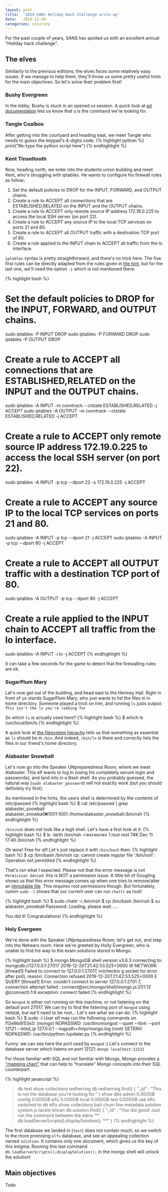 ```yaml
---
layout: post
title:  "2019 SANS Holiday Hack Challenge write-up"
date:   2019-12-20
categories: security
---
```


For the past couple of years, SANS has spoiled us with an excellent annual "Holiday hack challenge".

## The elves

Similarily to the previous editions, the elves faces some relatively easy issues. If we manage to help them, they'll throw us some pretty useful hints for the main objectives.
So let's solve their problem first!

### Bushy Evergreen

In the lobby, Bushy is stuck in an opened `ed` session.
A quick look at [ed documentation](https://www.gnu.org/software/ed/manual/ed_manual.html) lets us know that `q` is the command we're looking for.

### Tangle Coalbox

After getting into the courtyard and heading east, we meet Tangle who needs to guess the keypad's 4-digits code.
{% highlight python %}
print("Re-type the python script here")
{% endhighlight %}

### Kent Tinseltooth

Now, heading north, we enter into the students union building and meet Kent, who's struggling with iptables. He wants to configure his firewall rules as follow;
1. Set the default policies to DROP for the INPUT, FORWARD, and OUTPUT chains.
2. Create a rule to ACCEPT all connections that are ESTABLISHED,RELATED on the INPUT and the OUTPUT chains.
3. Create a rule to ACCEPT only remote source IP address 172.19.0.225 to access the local SSH server (on port 22).
4. Create a rule to ACCEPT any source IP to the local TCP services on ports 21 and 80.
5. Create a rule to ACCEPT all OUTPUT traffic with a destination TCP port of 80.
6. Create a rule applied to the INPUT chain to ACCEPT all traffic from the lo interface.

`iptables` syntax is pretty straightforward, and there's no trick here. The five first rules can be directly adapted from the rules given in [the hint](https://upcloud.com/community/tutorials/configure-iptables-centos/), but for the last one, we'll need the option `-i` which is not mentioned there:

{% highlight bash %}
# Set the default policies to DROP for the INPUT, FORWARD, and OUTPUT chains.
sudo iptables -P INPUT DROP
sudo iptables -P FORWARD DROP
sudo iptables -P OUTPUT DROP

# Create a rule to ACCEPT all connections that are ESTABLISHED,RELATED on the INPUT and the OUTPUT chains.
sudo iptables -A INPUT -m conntrack --ctstate ESTABLISHED,RELATED -j ACCEPT
sudo iptables -A OUTPUT -m conntrack --ctstate ESTABLISHED,RELATED -j ACCEPT

# Create a rule to ACCEPT only remote source IP address 172.19.0.225 to access the local SSH server (on port 22).
sudo iptables -A INPUT -p tcp --dport 22 -s 172.19.0.225 -j ACCEPT

# Create a rule to ACCEPT any source IP to the local TCP services on ports 21 and 80.
sudo iptables -A INPUT -p tcp --dport 21 -j ACCEPT
sudo iptables -A INPUT -p tcp --dport 80 -j ACCEPT

# Create a rule to ACCEPT all OUTPUT traffic with a destination TCP port of 80.
sudo iptables -A OUTPUT -p tcp --dport 80 -j ACCEPT

# Create a rule applied to the INPUT chain to ACCEPT all traffic from the lo interface.
sudo iptables -A INPUT -i lo -j ACCEPT
{% endhighlight %}

It can take a few seconds for the game to detect that the firewalling rules are ok.

### SugarPlum Mary

Let's now get out of the building, and head east to the Hermey Hall. Right in front of us stands SugarPlum Mary, who just wants to list the files in in home directory.
Someone played a trick on him, and running `ls` justs output: `This isn't the ls you're looking for`

So which `ls` is actually used here?
{% highlight bash %}
$ which ls
/usr/local/bin/ls
{% endhighlight %}

A quick look at [the filesystem hierachy](https://en.wikipedia.org/wiki/Filesystem_Hierarchy_Standard) tells us that something as essential as `ls` should be in `/bin`.
And indeed, `/bin/ls` is there and correctly lists the files in our friend's home directory.

### Alabaster Snowball

Let's now go into the Speaker UNpreparedness Room, where we meet Alabaster. This elf wants to log in (using his completely secure login and passwords), and land into in a Bash shell. As you probably guessed, the natural way (`sudo alabaster_password`) will not exactly work (but you should definitely try first).

As mentioned in the hints, the users shell is determined by the contents of /etc/passwd
{% highlight bash %}
$ cat /etc/passwd | grep alabaster_snowball
alabaster_snowball:x:1001:1001::/home/alabaster_snowball:/bin/nsh
{% endhighlight %}

`/bin/nsh` does not look like a legit shell. Let's have a first look at it:
{% highlight bash %}
$ ls -larth /bin/nsh
-rwxrwxrwx 1 root root 74K Dec 11 17:40 /bin/nsh
{% endhighlight %}

Oh wow! Free for all! Let's just replace it with `/bin/bash` then:
{% highlight bash %}
$ cp /bin/bash /bin/nsh
cp: cannot create regular file '/bin/nsh': Operation not permitted
{% endhighlight %}

That's not what I expected. Please not that the error message is not `Permission denied`: this is NOT a permission issue. A little bit of Googling shows us that this error message comes up when one tries to remove/alter an [immutable file](https://www.tecmint.com/make-file-directory-undeletable-immutable-in-linux/).
This requires root permissions though. But fortunately, runnin `sudo -l` shows that our current user can run `chattr` as root!

{% highlight bash %}
$ sudo chattr -i /bin/nsh
$ cp /bin/bash /bin/nsh
$ su alabaster_snowball
Password:
Loading, please wait......



You did it! Congratulations!
{% endhighlight %}

### Holy Evergeen

We're done with the Speaker UNpreparedness Room; let's get out, and step into the Netwars room. Here we're greeted by Holly Evergreen, who is unable to find his way to the exam solutions stored in Mongo.

{% highlight bash %}
$ mongo
MongoDB shell version v3.6.3
connecting to: mongodb://127.0.0.1:27017
2019-12-20T21:42:53.525+0000 W NETWORK  [thread1] Failed to connect to 127.0.0.1:27017, in(checkin
g socket for error after poll), reason: Connection refused
2019-12-20T21:42:53.525+0000 E QUERY    [thread1] Error: couldn't connect to server 127.0.0.1:2701
7, connection attempt failed :
connect@src/mongo/shell/mongo.js:251:13
@(connect):1:6
exception: connect failed
{% endhighlight %}

So `mongod` is either not running on this machine, or not listening on the default port 27017. We can try to find the listening port of `mongod` using netstat, but we'll need to be root... Let's see what we can do:
{% highlight bash %}
$ sudo -l
User elf may run the following commands on f12e9b6f53e3:
    (mongo) NOPASSWD: /usr/bin/mongod --quiet --fork --port 12121 --bind_ip 127.0.0.1
        --logpath\=/tmp/mongo.log
    (root) SETENV: NOPASSWD: /usr/bin/python /updater.py
{% endhighlight %}

Funny: we can see here the port used by `mongod` :) Let's connect to the database server which listens on port 12121: `mongo localhost:12121`

For those familiar with SQL and not familiar with Mongo, Mongo provides a ["mapping chart"](https://docs.mongodb.com/manual/reference/sql-comparison/) that can help to "translate" Mongo concepts into their SQL counterpart.

{% highlight javascript %}
> db
test
> show collections
redherring
> db.redherring.find()
{ "_id" : "This is not the database you're looking for." }
> show dbs
admin   0.000GB
config  0.000GB
elfu    0.000GB
local   0.000GB
test    0.000GB
> use elfu
switched to db elfu
> show collections
bait
chum
line
metadata
solution
system.js
tackle
tincan
> db.solution.find()
{ "_id" : "You did good! Just run the command between the stars: ** db.loadServerScripts();displaySolution(); **" }
{% endhighlight %}


The first database we landed in (`test`) does not contain much, so we switch to the more promising `elfu` database, and see an appealing collection named `solution`. It contains only one document, which gives us the key of this enigma. Running this last command `db.loadServerScripts();displaySolution();` in the mongo shell will unlock the solution!

## Main objectives

Todo
